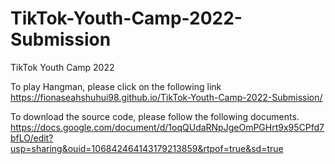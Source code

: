 # TikTok-Youth-Camp-2022-Submission
TikTok Youth Camp 2022

To play Hangman, please click on the following link 
https://fionaseahshuhui98.github.io/TikTok-Youth-Camp-2022-Submission/

To download the source code, please follow the following documents.
https://docs.google.com/document/d/1oqQUdaRNpJgeOmPGHrt9x95CPfd7bfLO/edit?usp=sharing&ouid=106842464143179213859&rtpof=true&sd=true
